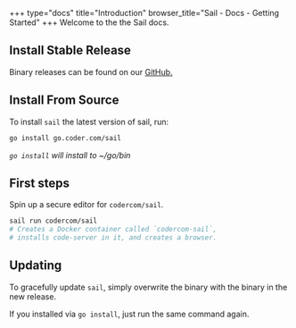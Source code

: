 +++
type="docs"
title="Introduction"
browser_title="Sail - Docs - Getting Started"
+++
Welcome to the the Sail docs.

## Install Stable Release

Binary releases can be found on our [GitHub.](https://github.com/codercom/sail/releases)

## Install From Source

To install `sail` the latest version of sail, run:

```bash
go install go.coder.com/sail
```

_`go install` will install to ~/go/bin_

## First steps

Spin up a secure editor for `codercom/sail`.

```bash
sail run codercom/sail
# Creates a Docker container called `codercom-sail`,
# installs code-server in it, and creates a browser.
```

## Updating

To gracefully update `sail`, simply overwrite the binary with the binary 
in the new release.

If you installed via `go install`, just run the same command again.